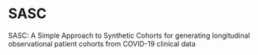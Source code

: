# SASC
SASC: A Simple Approach to Synthetic Cohorts for generating longitudinal observational patient cohorts from COVID-19 clinical data
